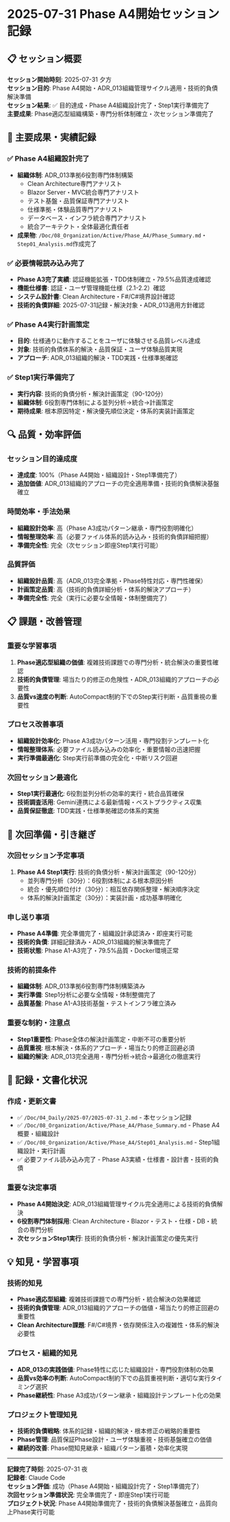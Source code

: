 # 2025-07-31 Phase A4開始セッション記録

## 📋 セッション概要

**セッション開始時刻**: 2025-07-31 夕方  
**セッション目的**: Phase A4開始・ADR_013組織管理サイクル適用・技術的負債解決準備  
**セッション結果**: ✅ 目的達成・Phase A4組織設計完了・Step1実行準備完了  
**主要成果**: Phase適応型組織構築・専門分析体制確立・次セッション準備完了

## 🎯 **主要成果・実績記録**

### ✅ **Phase A4組織設計完了**
- **組織体制**: ADR_013準拠6役割専門体制構築
  - Clean Architecture専門アナリスト
  - Blazor Server・MVC統合専門アナリスト  
  - テスト基盤・品質保証専門アナリスト
  - 仕様準拠・体験品質専門アナリスト
  - データベース・インフラ統合専門アナリスト
  - 統合アーキテクト・全体最適化責任者
- **成果物**: `/Doc/08_Organization/Active/Phase_A4/Phase_Summary.md`・`Step01_Analysis.md`作成完了

### ✅ **必要情報読み込み完了**
- **Phase A3完了実績**: 認証機能拡張・TDD体制確立・79.5%品質達成確認
- **機能仕様書**: 認証・ユーザ管理機能仕様（2.1-2.2）確認
- **システム設計書**: Clean Architecture・F#/C#境界設計確認
- **技術的負債詳細**: 2025-07-31記録・解決対象・ADR_013適用方針確認

### ✅ **Phase A4実行計画策定**
- **目的**: 仕様通りに動作することをユーザに体験させる品質レベル達成
- **対象**: 技術的負債体系的解決・品質保証・ユーザ体験品質実現
- **アプローチ**: ADR_013組織的解決・TDD実践・仕様準拠確認

### ✅ **Step1実行準備完了**
- **実行内容**: 技術的負債分析・解決計画策定（90-120分）
- **組織体制**: 6役割専門体制による並列分析→統合→計画策定
- **期待成果**: 根本原因特定・解決優先順位決定・体系的実装計画策定

## 🔍 **品質・効率評価**

### **セッション目的達成度**
- **達成度**: 100%（Phase A4開始・組織設計・Step1準備完了）
- **追加価値**: ADR_013組織的アプローチの完全適用準備・技術的負債解決基盤確立

### **時間効率・手法効果**
- **組織設計効率**: 高（Phase A3成功パターン継承・専門役割明確化）
- **情報整理効率**: 高（必要ファイル体系的読み込み・技術的負債詳細把握）
- **準備完全性**: 完全（次セッション即座Step1実行可能）

### **品質評価**
- **組織設計品質**: 高（ADR_013完全準拠・Phase特性対応・専門性確保）
- **計画策定品質**: 高（技術的負債詳細分析・体系的解決アプローチ）
- **準備完全性**: 完全（実行に必要な全情報・体制整備完了）

## 📋 **課題・改善管理**

### **重要な学習事項**
1. **Phase適応型組織の価値**: 複雑技術課題での専門分析・統合解決の重要性確認
2. **技術的負債管理**: 場当たり的修正の危険性・ADR_013組織的アプローチの必要性
3. **品質vs速度の判断**: AutoCompact制約下でのStep実行判断・品質重視の重要性

### **プロセス改善事項**
- **組織設計効率化**: Phase A3成功パターン活用・専門役割テンプレート化
- **情報整理体系**: 必要ファイル読み込みの効率化・重要情報の迅速把握
- **実行準備最適化**: Step実行前準備の完全化・中断リスク回避

### **次回セッション最適化**
- **Step1実行最適化**: 6役割並列分析の効率的実行・統合品質確保
- **技術調査活用**: Gemini連携による最新情報・ベストプラクティス収集
- **品質保証徹底**: TDD実践・仕様準拠確認の体系的実施

## 🚀 **次回準備・引き継ぎ**

### **次回セッション予定事項**
1. **Phase A4 Step1実行**: 技術的負債分析・解決計画策定（90-120分）
   - 並列専門分析（30分）：6役割体制による根本原因分析
   - 統合・優先順位付け（30分）：相互依存関係整理・解決順序決定
   - 体系的解決計画策定（30分）：実装計画・成功基準明確化

### **申し送り事項**
- **Phase A4準備**: 完全準備完了・組織設計承認済み・即座実行可能
- **技術的負債**: 詳細記録済み・ADR_013組織的解決準備完了
- **技術状態**: Phase A1-A3完了・79.5%品質・Docker環境正常

### **技術的前提条件**
- **組織体制**: ADR_013準拠6役割専門体制構築済み
- **実行準備**: Step1分析に必要な全情報・体制整備完了
- **品質基盤**: Phase A1-A3技術基盤・テストインフラ確立済み

### **重要な制約・注意点**
- **Step1重要性**: Phase全体の解決計画策定・中断不可の重要分析
- **品質重視**: 根本解決・体系的アプローチ・場当たり的修正回避必須
- **組織的解決**: ADR_013完全適用・専門分析→統合→最適化の徹底実行

## 📄 **記録・文書化状況**

### **作成・更新文書**
- ✅ `/Doc/04_Daily/2025-07/2025-07-31_2.md` - 本セッション記録
- ✅ `/Doc/08_Organization/Active/Phase_A4/Phase_Summary.md` - Phase A4概要・組織設計
- ✅ `/Doc/08_Organization/Active/Phase_A4/Step01_Analysis.md` - Step1組織設計・実行計画
- ✅ 必要ファイル読み込み完了 - Phase A3実績・仕様書・設計書・技術的負債

### **重要な決定事項**
- **Phase A4開始決定**: ADR_013組織管理サイクル完全適用による技術的負債解決
- **6役割専門体制採用**: Clean Architecture・Blazor・テスト・仕様・DB・統合の専門分析
- **次セッションStep1実行**: 技術的負債分析・解決計画策定の優先実行

## 💡 **知見・学習事項**

### **技術的知見**
- **Phase適応型組織**: 複雑技術課題での専門分析・統合解決の効果確認
- **技術的負債管理**: ADR_013組織的アプローチの価値・場当たり的修正回避の重要性
- **Clean Architecture課題**: F#/C#境界・依存関係注入の複雑性・体系的解決必要性

### **プロセス・組織的知見**
- **ADR_013の実践価値**: Phase特性に応じた組織設計・専門役割体制の効果
- **品質vs効率の判断**: AutoCompact制約下での品質重視判断・適切な実行タイミング選択
- **Phase継続性**: Phase A3成功パターン継承・組織設計テンプレート化の効果

### **プロジェクト管理知見**
- **技術的負債戦略**: 体系的記録・組織的解決・根本修正の戦略的重要性
- **Phase管理**: 品質保証Phase設計・ユーザ体験重視・技術基盤確立の価値
- **継続的改善**: Phase間知見継承・組織パターン蓄積・効率化実現

---

**記録完了時刻**: 2025-07-31 夜  
**記録者**: Claude Code  
**セッション評価**: 成功（Phase A4開始・組織設計完了・Step1準備完了）  
**次回セッション準備状況**: 完全準備完了・即座Step1実行可能  
**プロジェクト状況**: Phase A4開始準備完了・技術的負債解決基盤確立・品質向上Phase実行可能